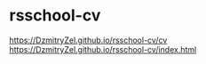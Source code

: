 # rsschool-cv
https://DzmitryZel.github.io/rsschool-cv/cv
https://DzmitryZel.github.io/rsschool-cv/index.html
